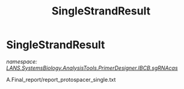 ﻿---
title: SingleStrandResult
---

# SingleStrandResult
_namespace: [LANS.SystemsBiology.AnalysisTools.PrimerDesigner.IBCB.sgRNAcas](N-LANS.SystemsBiology.AnalysisTools.PrimerDesigner.IBCB.sgRNAcas.html)_

A.Final_report/report_protospacer_single.txt




